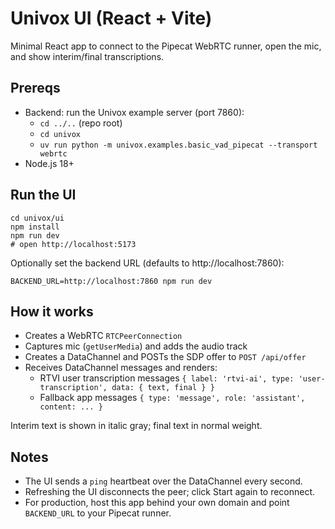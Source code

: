 # Univox UI (React + Vite)

Minimal React app to connect to the Pipecat WebRTC runner, open the mic, and show interim/final transcriptions.

## Prereqs

- Backend: run the Univox example server (port 7860):
  - `cd ../..` (repo root)
  - `cd univox`
  - `uv run python -m univox.examples.basic_vad_pipecat --transport webrtc`
- Node.js 18+

## Run the UI

```
cd univox/ui
npm install
npm run dev
# open http://localhost:5173
```

Optionally set the backend URL (defaults to http://localhost:7860):

```
BACKEND_URL=http://localhost:7860 npm run dev
```

## How it works

- Creates a WebRTC `RTCPeerConnection`
- Captures mic (`getUserMedia`) and adds the audio track
- Creates a DataChannel and POSTs the SDP offer to `POST /api/offer`
- Receives DataChannel messages and renders:
  - RTVI user transcription messages `{ label: 'rtvi-ai', type: 'user-transcription', data: { text, final } }`
  - Fallback app messages `{ type: 'message', role: 'assistant', content: ... }`

Interim text is shown in italic gray; final text in normal weight.

## Notes

- The UI sends a `ping` heartbeat over the DataChannel every second.
- Refreshing the UI disconnects the peer; click Start again to reconnect.
- For production, host this app behind your own domain and point `BACKEND_URL` to your Pipecat runner.

